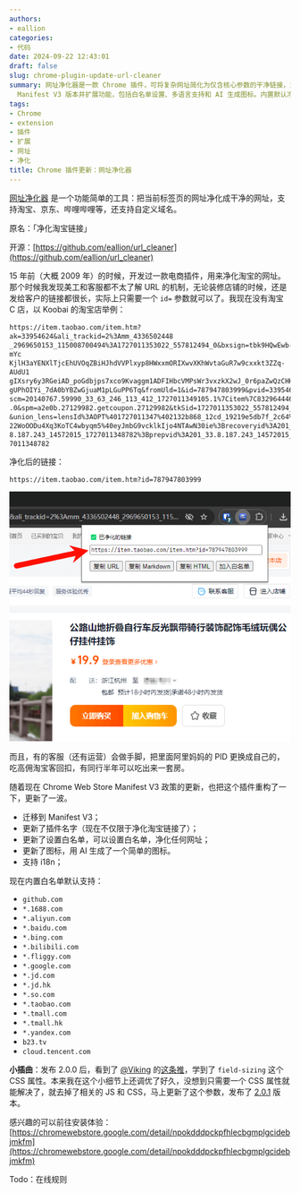 ```yaml
---
authors:
- eallion
categories:
- 代码
date: 2024-09-22 12:43:01
draft: false
slug: chrome-plugin-update-url-cleaner
summary: 网址净化器是一款 Chrome 插件，可将复杂网址简化为仅含核心参数的干净链接，支持淘宝、京东、哔哩哔哩等平台及自定义域名。最初为解决淘宝链接冗长问题而开发，现重构为
  Manifest V3 版本并扩展功能，包括白名单设置、多语言支持和 AI 生成图标。内置默认净化规则覆盖主流网站，近期通过 CSS 属性优化了交互细节。该工具开源且持续更新，适合需要简洁链接的用户！
tags:
- Chrome
- extension
- 插件
- 扩展
- 网址
- 净化
title: Chrome 插件更新：网址净化器
---
```

[网址净化器](https://chromewebstore.google.com/detail/npokdddpckpfhlecbgmplgcidebjmkfm) 是一个功能简单的工具：把当前标签页的网址净化成干净的网址，支持淘宝、京东、哔哩哔哩等，还支持自定义域名。

原名：「净化淘宝链接」

开源：[https://github.com/eallion/url_cleaner](https://github.com/eallion/url_cleaner)

15 年前（大概 2009 年）的时候，开发过一款电商插件，用来净化淘宝的网址。那个时候我发现美工和客服都不太了解 URL 的机制，无论装修店铺的时候，还是发给客户的链接都很长，实际上只需要一个 `id=` 参数就可以了。我现在没有淘宝 C 店，以 Koobai 的淘宝店举例：

```text
https://item.taobao.com/item.htm?ak=33954624&ali_trackid=2%3Amm_4336502448
_2969650153_115008700494%3A1727011353022_557812494_0&bxsign=tbk9HQwEwb-mYc
KjlH3aYENXlTjcEhUVOqZBiHJhdVVPlxyp8HWxxmORIXwvXKhWvtaGuR7w9cxxkt3ZZq-AUdU1
gIXsry6y3RGeiAD_poGdbjps7xco9Kvaggm1ADFIHbcVMPsWr3vxzkX2wJ_0r6paZwQzCHHFWR
gUPhOIYi_7dA0bYBZwGjuaM1pLGuPP6Tq&fromUld=1&id=787947803999&pvid=33954624&
scm=20140767.59990_33_63_246_113_412_1727011349105.1%7Citem%7C832964446361
.0&spm=a2e0b.27129982.getcoupon.27129982&tkSid=1727011353022_557812494_0.0
&union_lens=lensId%3AOPT%401727011347%402132b868_12cd_19219e5db7f_2c64%400
22WoOODu4Xq3KoTC4wbyqm5%40eyJmbG9vcklkIjo4NTAwN30ie%3Brecoveryid%3A201_33.
8.187.243_14572015_1727011348782%3Bprepvid%3A201_33.8.187.243_14572015_172
7011348782
```

净化后的链接：

```text
https://item.taobao.com/item.htm?id=787947803999
```

![](qszy_url_cleaner_screenshot.png)

而且，有的客服（还有运营）会做手脚，把里面阿里妈妈的 PID 更换成自己的，吃高佣淘宝客回扣，有同行半年可以吃出来一套房。

随着现在 Chrome Web Store Manifest V3 政策的更新，也把这个插件重构了一下，更新了一波。

- 迁移到 Manifest V3；
- 更新了插件名字（现在不仅限于净化淘宝链接了）；
- 更新了设置白名单，可以设置白名单，净化任何网址；
- 更新了图标，用 AI 生成了一个简单的图标。
- 支持 i18n；

现在内置白名单默认支持：

- `github.com`
- `*.1688.com`
- `*.aliyun.com`
- `*.baidu.com`
- `*.bing.com`
- `*.bilibili.com`
- `*.fliggy.com`
- `*.google.com`
- `*.jd.com`
- `*.jd.hk`
- `*.so.com`
- `*.taobao.com`
- `*.tmall.com`
- `*.tmall.hk`
- `*.yandex.com`
- `b23.tv`
- `cloud.tencent.com`

**小插曲**：发布 2.0.0 后，看到了 [@Viking](https://x.com/vikingmute) 的[这条推](https://x.com/vikingmute/status/1837016227585347897)，学到了 `field-sizing` 这个 CSS 属性。本来我在这个小细节上还调优了好久，没想到只需要一个 CSS 属性就能解决了，就去掉了相关的 JS 和 CSS，马上更新了这个参数，发布了 [2.0.1](https://github.com/eallion/url_cleaner/commit/522dcb6e1efb83247621db35bf1daf7959cb7ef9) 版本。

感兴趣的可以前往安装体验：
[https://chromewebstore.google.com/detail/npokdddpckpfhlecbgmplgcidebjmkfm](https://chromewebstore.google.com/detail/npokdddpckpfhlecbgmplgcidebjmkfm)

Todo：在线规则